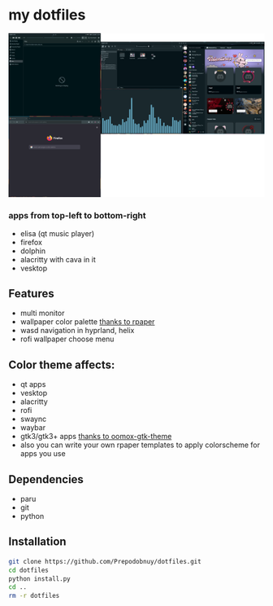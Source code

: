 # my dotfiles

![](preview/preview.png)

### apps from top-left to bottom-right
- elisa (qt music player)
- firefox
- dolphin
- alacritty with cava in it
- vesktop
## Features

- multi monitor
- wallpaper color palette [thanks to rpaper](https://github.com/Prepodobnuy/rpaper)
- wasd navigation in hyprland, helix
- rofi wallpaper choose menu

## Color theme affects:

- qt apps
- vesktop
- alacritty
- rofi
- swaync
- waybar
- gtk3/gtk3+ apps [thanks to oomox-gtk-theme](https://github.com/themix-project/oomox-gtk-theme)
- also you can write your own rpaper templates to apply colorscheme for apps you use

## Dependencies

- paru
- git
- python

## Installation

```sh
git clone https://github.com/Prepodobnuy/dotfiles.git
cd dotfiles
python install.py
cd ..
rm -r dotfiles
```
